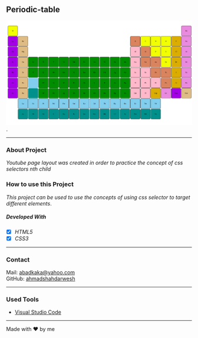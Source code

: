 ## Periodic-table

![Periodic Table](./img/periodictable.png).

---

### About Project

_Youtube page layout was created in order to practice the concept of css selectors nth child_

### How to use this Project

_This project can be used to use the concepts of using css selector to target different elements_.

##### Developed With

- [x] _HTML5_
- [x] _CSS3_

---

### Contact

Mail: <abadkaka@yahoo.com><br>
GitHub: [ahmadshahdarwesh](https://github.com/)<br>

---

### Used Tools

- [Visual Studio Code](https://code.visualstudio.com/)

---

Made with ❤️ by me
